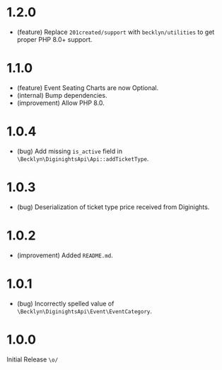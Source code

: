 1.2.0
=====

*   (feature) Replace `201created/support` with `becklyn/utilities` to get proper PHP 8.0+ support.


1.1.0
=====

*   (feature) Event Seating Charts are now Optional.
*   (internal) Bump dependencies.
*   (improvement) Allow PHP 8.0.


1.0.4
=====

*   (bug) Add missing `is_active` field in `\Becklyn\DiginightsApi\Api::addTicketType`.


1.0.3
=====

*   (bug) Deserialization of ticket type price received from Diginights.


1.0.2
=====

*   (improvement) Added `README.md`.


1.0.1
=====

*   (bug) Incorrectly spelled value of `\Becklyn\DiginightsApi\Event\EventCategory`.


1.0.0
=====

Initial Release `\o/`

